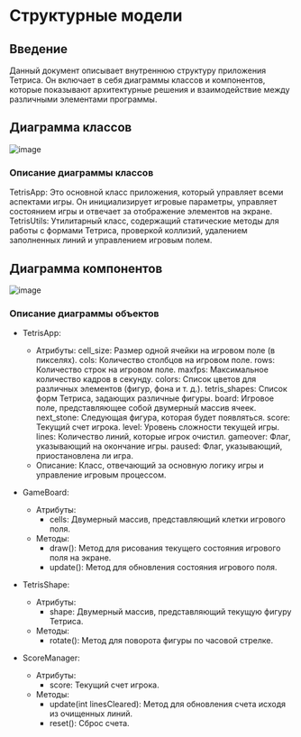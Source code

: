 # Структурные модели

## Введение

Данный документ описывает внутреннюю структуру приложения Тетриса. Он включает в себя диаграммы классов и компонентов, которые показывают архитектурные решения и взаимодействие между различными элементами программы.

## Диаграмма классов
![image](https://github.com/user-attachments/assets/1659c0d0-a219-4868-9d04-f2b5093e1a8d)

### Описание диаграммы классов
TetrisApp: Это основной класс приложения, который управляет всеми аспектами игры. Он инициализирует игровые параметры, управляет состоянием игры и отвечает за отображение элементов на экране.
TetrisUtils: Утилитарный класс, содержащий статические методы для работы с формами Тетриса, проверкой коллизий, удалением заполненных линий и управлением игровым полем.

## Диаграмма компонентов

![image](https://github.com/user-attachments/assets/c36dc987-ffcf-47fc-bc81-74a4eb069a81)

### Описание диаграммы объектов
- TetrisApp:
  - Атрибуты:
    cell_size: Размер одной ячейки на игровом поле (в пикселях).
    cols: Количество столбцов на игровом поле.
    rows: Количество строк на игровом поле.
    maxfps: Максимальное количество кадров в секунду.
    colors: Список цветов для различных элементов (фигур, фона и т. д.).
    tetris_shapes: Список форм Тетриса, задающих различные фигуры.
    board: Игровое поле, представляющее собой двумерный массив ячеек.
    next_stone: Следующая фигура, которая будет появляться.
    score: Текущий счет игрока.
    level: Уровень сложности текущей игры.
    lines: Количество линий, которые игрок очистил.
    gameover: Флаг, указывающий на окончание игры.
    paused: Флаг, указывающий, приостановлена ли игра.
  - Описание: Класс, отвечающий за основную логику игры и управление игровым процессом.

- GameBoard:
  - Атрибуты:
    - cells: Двумерный массив, представляющий клетки игрового поля.
  - Методы:
    - draw(): Метод для рисования текущего состояния игрового поля на экране.
    - update(): Метод для обновления состояния игрового поля.

- TetrisShape:
  - Атрибуты:
    - shape: Двумерный массив, представляющий текущую фигуру Тетриса.
  - Методы:
    - rotate(): Метод для поворота фигуры по часовой стрелке.

- ScoreManager:
  - Атрибуты:
    - score: Текущий счет игрока.
  - Методы:
    - update(int linesCleared): Метод для обновления счета исходя из очищенных линий.
    - reset(): Сброс счета.
